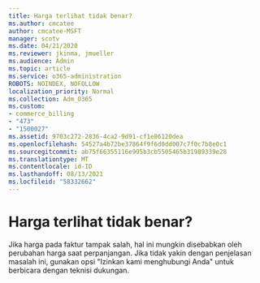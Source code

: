 ```yaml
---
title: Harga terlihat tidak benar?
ms.author: cmcatee
author: cmcatee-MSFT
manager: scotv
ms.date: 04/21/2020
ms.reviewer: jkinma, jmueller
ms.audience: Admin
ms.topic: article
ms.service: o365-administration
ROBOTS: NOINDEX, NOFOLLOW
localization_priority: Normal
ms.collection: Adm_O365
ms.custom:
- commerce_billing
- "473"
- "1500027"
ms.assetid: 9703c272-2836-4ca2-9d91-cf1e86120dea
ms.openlocfilehash: 54527a4b72be37864f9f6d0dd007c7f0c7b8e0c1
ms.sourcegitcommit: ab75f66355116e995b3cb5505465b31989339e28
ms.translationtype: MT
ms.contentlocale: id-ID
ms.lasthandoff: 08/13/2021
ms.locfileid: "58332662"
---
```

# <a name="price-doesnt-look-correct"></a>Harga terlihat tidak benar?

Jika harga pada faktur tampak salah, hal ini mungkin disebabkan oleh perubahan harga saat perpanjangan. Jika tidak yakin dengan penjelasan masalah ini, gunakan opsi "Izinkan kami menghubungi Anda" untuk berbicara dengan teknisi dukungan.